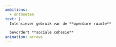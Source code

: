 ```yaml
---
ambitions:
  - ontmoeten
text: |-
  Intensiever gebruik van de **openbare ruimte**

  bevordert **sociale cohesie**
animation: arrows
---
```

